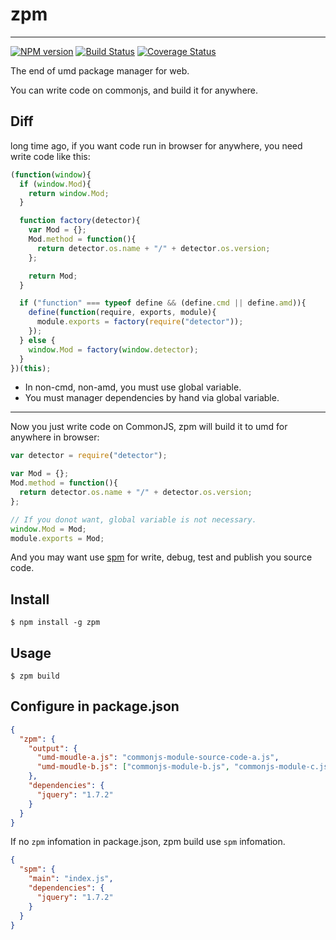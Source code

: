 
# zpm

----

[![NPM version](https://badge.fury.io/js/zpm.png)](http://badge.fury.io/js/zpm)
[![Build Status](https://secure.travis-ci.org/zpmjs/zpm.png?branch=master)](https://travis-ci.org/zpmjs/zpm)
[![Coverage Status](https://coveralls.io/repos/zpmjs/zpm/badge.png?branch=master)](https://coveralls.io/r/zpmjs/zpm)


The end of umd package manager for web.

You can write code on commonjs, and build it for anywhere.

## Diff

long time ago, if you want code run in browser for anywhere, you need write
code like this:

```js
(function(window){
  if (window.Mod){
    return window.Mod;
  }

  function factory(detector){
    var Mod = {};
    Mod.method = function(){
      return detector.os.name + "/" + detector.os.version;
    };

    return Mod;
  }

  if ("function" === typeof define && (define.cmd || define.amd)){
    define(function(require, exports, module){
      module.exports = factory(require("detector"));
    });
  } else {
    window.Mod = factory(window.detector);
  }
})(this);
```

* In non-cmd, non-amd, you must use global variable.
* You must manager dependencies by hand via global variable.

----

Now you just write code on CommonJS, zpm will build it to umd for anywhere in
browser:

```js
var detector = require("detector");

var Mod = {};
Mod.method = function(){
  return detector.os.name + "/" + detector.os.version;
};

// If you donot want, global variable is not necessary.
window.Mod = Mod;
module.exports = Mod;
```

And you may want use [spm](https://github.com/spmjs/spm) for write, debug,
test and publish you source code.

## Install

```
$ npm install -g zpm
```

## Usage

```
$ zpm build
```

## Configure in package.json

```json
{
  "zpm": {
    "output": {
      "umd-moudle-a.js": "commonjs-module-source-code-a.js",
      "umd-moudle-b.js": ["commonjs-module-b.js", "commonjs-module-c.js"]
    },
    "dependencies": {
      "jquery": "1.7.2"
    }
  }
}
```

If no `zpm` infomation in package.json, zpm build use `spm` infomation.

```json
{
  "spm": {
    "main": "index.js",
    "dependencies": {
      "jquery": "1.7.2"
    }
  }
}
```
